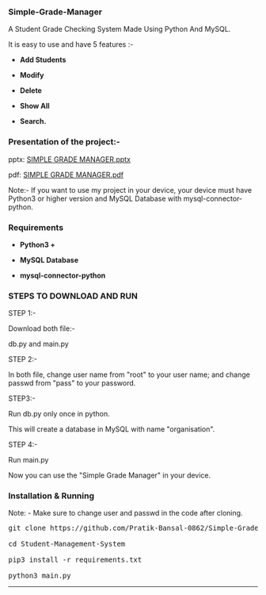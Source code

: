 ### Simple-Grade-Manager
A Student Grade Checking System Made Using Python And MySQL. 

It is easy to use and have 5 features :-

- <strong> Add Students </strong>

- <strong> Modify </strong>

- <strong> Delete </strong>

- <strong> Show All </strong>

- <strong> Search. </strong>


### Presentation of the project:-


pptx: [SIMPLE GRADE MANAGER.pptx](https://github.com/user-attachments/files/16579457/SIMPLE.GRADE.MANAGER.pptx)


pdf: [SIMPLE GRADE MANAGER.pdf](https://github.com/user-attachments/files/16579458/SIMPLE.GRADE.MANAGER.pdf)



Note:- If you want to use my project in your device, your device must have Python3 or higher version and MySQL Database with mysql-connector-python.


### Requirements 

- <strong> Python3 + </strong>

- <strong> MySQL Database </strong>

- <strong> mysql-connector-python </strong>


### STEPS TO DOWNLOAD AND RUN

STEP 1:-

Download both file:-

db.py and main.py


STEP 2:-

In both file, change user name from "root" to your user name; and change passwd from "pass" to your password.



STEP3:-

Run db.py only once in python.

This will create a database in MySQL with name "organisation".


STEP 4:-

Run main.py

Now you can use the "Simple Grade Manager" in your device.



### Installation & Running

Note: - Make sure to change user and passwd in the code after cloning.

<pre>
git clone https://github.com/Pratik-Bansal-0862/Simple-Grade-Manager/

cd Student-Management-System

pip3 install -r requirements.txt

python3 main.py
</pre>
<hr>
